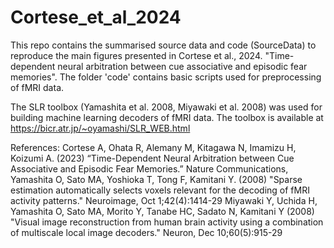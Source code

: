 # Cortese_et_al_2024


This repo contains the summarised source data and code (SourceData) to reproduce the main figures presented in Cortese et al., 2024. "Time-dependent neural arbitration between cue associative and episodic fear memories". The folder 'code' contains basic scripts used for preprocessing of fMRI data. 

The SLR toolbox (Yamashita et al. 2008, Miyawaki et al. 2008) was used for building machine learning decoders of fMRI data. The toolbox is available at https://bicr.atr.jp/~oyamashi/SLR_WEB.html


References:
Cortese A, Ohata R, Alemany M, Kitagawa N, Imamizu H, Koizumi A. (2023) “Time-Dependent Neural Arbitration between Cue Associative and Episodic Fear Memories.” Nature Communications, 
Yamashita O, Sato MA, Yoshioka T, Tong F, Kamitani Y. (2008) "Sparse estimation automatically selects voxels relevant for the decoding of fMRI activity patterns." Neuroimage, Oct 1;42(4):1414-29
Miyawaki Y, Uchida H, Yamashita O, Sato MA, Morito Y, Tanabe HC, Sadato N, Kamitani Y (2008) "Visual image reconstruction from human brain activity using a combination of multiscale local image decoders." Neuron, Dec 10;60(5):915-29


